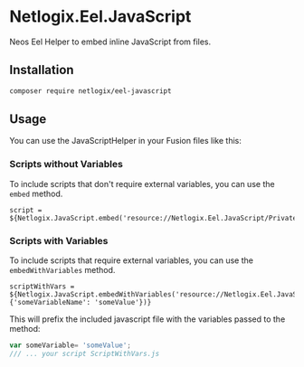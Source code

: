 # Netlogix.Eel.JavaScript
Neos Eel Helper to embed inline JavaScript from files.

## Installation
```bash
composer require netlogix/eel-javascript
```

## Usage
You can use the JavaScriptHelper in your Fusion files like this:

### Scripts without Variables
To include scripts that don't require external variables, you can use the `embed` method.

```
script = ${Netlogix.JavaScript.embed('resource://Netlogix.Eel.JavaScript/Private/ScriptWithVars.js')}
```

### Scripts with Variables
To include scripts that require external variables, you can use the `embedWithVariables` method.

```
scriptWithVars = ${Netlogix.JavaScript.embedWithVariables('resource://Netlogix.Eel.JavaScript/Private/ScriptWithVars.js', {'someVariableName': 'someValue'})}
```

This will prefix the included javascript file with the variables passed to the method:

```javascript
var someVariable= 'someValue';
/// ... your script ScriptWithVars.js
```
